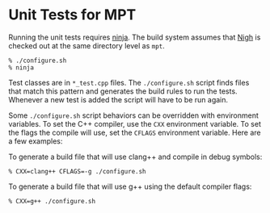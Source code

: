 # Unit Tests for MPT

Running the unit tests requires [ninja](https://ninja-build.org/).  The build system assumes that [Nigh](https://github.com/UNC-Robotics/nigh) is checked out at the same directory level as `mpt`.

    % ./configure.sh
    % ninja

Test classes are in `*_test.cpp` files.  The `./configure.sh` script finds files that match this pattern and generates the build rules to run the tests.  Whenever a new test is added the script will have to be run again.

Some `./configure.sh` script behaviors can be overridden with environment variables.  To set the C++ compiler, use the `CXX` environment variable.  To set the flags the compile will use, set the `CFLAGS` environment variable.   Here are a few examples:

To generate a build file that will use clang++ and compile in debug symbols:

    % CXX=clang++ CFLAGS=-g ./configure.sh

To generate a build file that will use g++ using the default compiler flags:

    % CXX=g++ ./configure.sh

